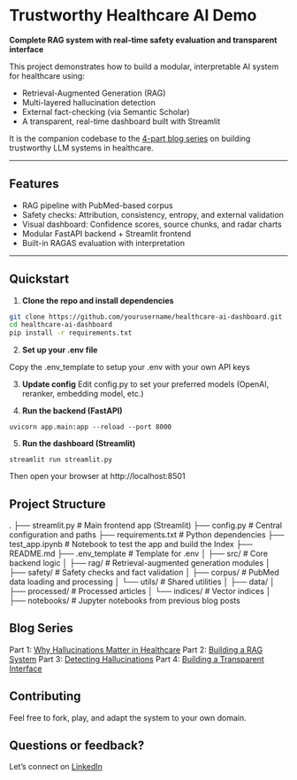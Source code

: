 # Trustworthy Healthcare AI Demo

**Complete RAG system with real-time safety evaluation and transparent interface**

This project demonstrates how to build a modular, interpretable AI system for healthcare using:
- Retrieval-Augmented Generation (RAG)
- Multi-layered hallucination detection
- External fact-checking (via Semantic Scholar)
- A transparent, real-time dashboard built with Streamlit

It is the companion codebase to the [4-part blog series](https://pub.towardsai.net/hallucinations-in-healthcare-llms-why-they-happen-and-how-to-prevent-them-614d845242f4) on building trustworthy LLM systems in healthcare.

---

## Features

- RAG pipeline with PubMed-based corpus
- Safety checks: Attribution, consistency, entropy, and external validation
- Visual dashboard: Confidence scores, source chunks, and radar charts
- Modular FastAPI backend + Streamlit frontend
- Built-in RAGAS evaluation with interpretation

---

## Quickstart

1. **Clone the repo and install dependencies**

```bash
git clone https://github.com/yourusername/healthcare-ai-dashboard.git
cd healthcare-ai-dashboard
pip install -r requirements.txt
```
2. **Set up your .env file**

Copy the .env_template to setup your .env with your own API keys

3. **Update config**
Edit config.py to set your preferred models (OpenAI, reranker, embedding model, etc.)

4. **Run the backend (FastAPI)**
```
uvicorn app.main:app --reload --port 8000
```
5. **Run the dashboard (Streamlit)**
```
streamlit run streamlit.py
```
Then open your browser at http://localhost:8501

## Project Structure
.
├── streamlit.py          # Main frontend app (Streamlit)
├── config.py             # Central configuration and paths
├── requirements.txt      # Python dependencies
├── test_app.ipynb        # Notebook to test the app and build the Index
├── README.md
├── .env_template         # Template for .env
│
├── src/                  # Core backend logic
│   ├── rag/              # Retrieval-augmented generation modules
│   ├── safety/           # Safety checks and fact validation
│   ├── corpus/           # PubMed data loading and processing
│   └── utils/            # Shared utilities
│
├── data/
│   ├── processed/        # Processed articles 
│   └── indices/          # Vector indices
│
├── notebooks/            # Jupyter notebooks from previous blog posts

## Blog Series
Part 1: [Why Hallucinations Matter in Healthcare](https://pub.towardsai.net/hallucinations-in-healthcare-llms-why-they-happen-and-how-to-prevent-them-614d845242f4)
Part 2: [Building a RAG System](https://medium.com/towards-artificial-intelligence/how-to-build-a-rag-system-for-healthcare-minimize-hallucinations-in-llm-outputs-0b8ea4a4eaae)
Part 3: [Detecting Hallucinations](https://medium.com/towards-artificial-intelligence/detecting-hallucinations-in-healthcare-ai-99aa67e55bb7)
Part 4: [Building a Transparent Interface]()

## Contributing
Feel free to fork, play, and adapt the system to your own domain.

## Questions or feedback?
Let’s connect on [LinkedIn](https://www.linkedin.com/in/marie-humbert-droz/)
